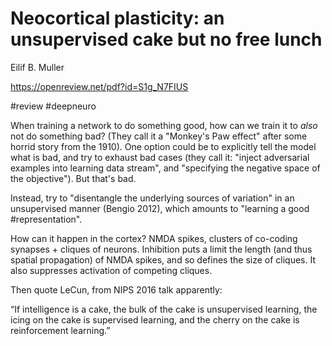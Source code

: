 # Neocortical plasticity: an unsupervised cake but no free lunch
Eilif B. Muller 

https://openreview.net/pdf?id=S1g_N7FIUS 

#review #deepneuro

When training a network to do something good, how can we train it to *also* not do something bad? (They call it a "Monkey's Paw effect" after some horrid story from the 1910). One option could be to explicitly tell the model what is bad, and try to exhaust bad cases (they call it: "inject adversarial examples into learning data stream", and "specifying the negative space of the objective"). But that's bad.

Instead, try to "disentangle the underlying sources of variation" in an unsupervised manner (Bengio 2012), which amounts to "learning a good #representation".

How can it happen in the cortex? NMDA spikes, clusters of co-coding synapses + cliques of neurons. Inhibition puts a limit the length (and thus spatial propagation) of NMDA spikes, and so defines the size of cliques. It also suppresses activation of competing cliques.

Then quote LeCun, from NIPS 2016 talk apparently:

 “If intelligence is a cake, the bulk of the cake is unsupervised learning, the icing on the cake is supervised learning, and the cherry on the cake is reinforcement learning.” 